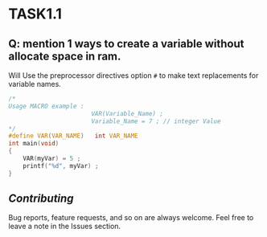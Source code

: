 # TASK1.1

## Q:  mention 1 ways to create a variable without allocate space in ram.

Will Use the preprocessor directives option `#` to make text replacements for variable names.

```C
/*
Usage MACRO example :
                       VAR(Variable_Name) ; 
                       Variable_Name = 7 ; // integer Value
*/
#define VAR(VAR_NAME)   int VAR_NAME
int main(void)
{
	VAR(myVar) = 5 ; 
	printf("%d", myVar) ; 
}
```

## *Contributing*  
Bug reports, feature requests, and so on are always welcome. Feel free to leave a note in the Issues section.